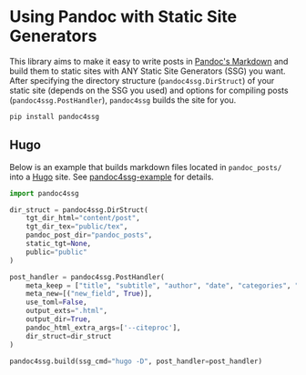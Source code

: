# Using Pandoc with Static Site Generators

This library aims to make it easy to write posts in [Pandoc's Markdown](https://pandoc.org/MANUAL.html#pandocs-markdown) and build them to static sites with ANY Static Site Generators (SSG) you want. After specifying the directory structure (`pandoc4ssg.DirStruct`) of your static site (depends on the SSG you used) and options for compiling posts (`pandoc4ssg.PostHandler`), `pandoc4ssg` builds the site for you.

```bash
pip install pandoc4ssg
```


## Hugo

Below is an example that builds markdown files located in `pandoc_posts/` into a [Hugo](https://gohugo.io) site. See [pandoc4ssg-example](https://github.com/liao961120/pandoc4ssg-example) for details.


```python
import pandoc4ssg

dir_struct = pandoc4ssg.DirStruct(
    tgt_dir_html="content/post",
    tgt_dir_tex="public/tex",
    pandoc_post_dir="pandoc_posts",
    static_tgt=None,
    public="public"
)

post_handler = pandoc4ssg.PostHandler(
    meta_keep = ["title", "subtitle", "author", "date", "categories", "tags"],
    meta_new=[("new_field", True)],
    use_toml=False,
    output_exts=".html",
    output_dir=True,
    pandoc_html_extra_args=['--citeproc'],
    dir_struct=dir_struct
)

pandoc4ssg.build(ssg_cmd="hugo -D", post_handler=post_handler)
```
